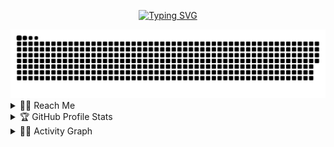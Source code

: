<div align="center">
  <!-- <img align="center" width="35" src="https://github.com/vn-aj-vngrd/vn-aj-vngrd/blob/main/assets/waving.gif" /> -->
  
[![Typing SVG](https://readme-typing-svg.herokuapp.com?font=Consolas&color=FFFFFF&center=true&vCenter=true&lines=Hello%2C+I'm+AJ+%F0%9F%A4%97;An+aspiring+developer+%F0%9F%A7%91%E2%80%8D%F0%9F%92%BB;and+IT+student+%F0%9F%A7%91%E2%80%8D%F0%9F%8E%93;Feel+free+to+browse+my+repo+%F0%9F%A5%B0)](https://git.io/typing-svg)
  
</div>

<div align="center">
  <a href="https://vanaj-vanguardia.web.app/">
  <img  src="https://github.com/vn-aj-vngrd/vn-aj-vngrd/blob/main/assets/github-user-contribution.svg"
       alt="snake" /></a>
</div> 

<details>
  <summary>🙋‍♂️ Reach Me</summary>
<div>
  <samp>
    <h2 align="center">🙋‍♂️ Reach Me:</h2>
    <p align="center">
      <br/>
      <a href="https://www.linkedin.com/in/van-aj-vanguardia-a0654a223/" target="blank"><img align="center"
         src="https://img.shields.io/badge/linkedin-%231DA1F2.svg?style=for-the-badge&logo=linkedin&logoColor=white"
         alt="linkedin-vanajvanguardia" height="30"/></a>
      <a href="https://www.facebook.com/vn.aj.vngrd" target="blank"><img align="center"
         src="https://img.shields.io/badge/facebook-4267B2.svg?style=for-the-badge&logo=facebook&logoColor=white"
         alt="facebook-vanajvanguardia" height="30"/></a>
      <a href="https://mailto:vanajvanguardia@gmail.com" target="blank"><img align="center"
         src="https://img.shields.io/badge/gmail-EA4335.svg?style=for-the-badge&logo=gmail&logoColor=white"
         alt="gmail-vanajvanguardia" height="30"/></a>
      <a href="https://www.instagram.com/vn.aj.vngrd/?hl=en" target="blank"><img align="center"
         src="https://img.shields.io/badge/instagram-%23E4405F.svg?style=for-the-badge&logo=Instagram&logoColor=white"
         alt="instagram-vanajvanguardia" height="30"/></a>
    </p>
  </samp>
</div>
</details>

<details> 
  <summary>🏆 GitHub Profile Stats</summary>
  <div>
    <h2 align="center">🏆 GitHub Profile Stats</h2>
      <br/>
        <p align="center">
          <a href="https://github.com/1999AZZAR/">
          <img src="https://github-readme-stats.vercel.app/api/top-langs/?username=vn-aj-vngrd&langs_count=6&theme=gruvbox&layout=compact&hide_border=true" alt="vn-aj-vngrd :: Top Langs" /></a>
        </p>
        <p align="center">
          <a href="https://github.com/vn-aj-vngrd/">
          <img width="49.5%" src="https://github-readme-stats.vercel.app/api?username=vn-aj-vngrd&show_icons=true&theme=gruvbox&hide_border=true" />
          <img width="49.5%" src="https://github-readme-streak-stats.herokuapp.com/?user=vn-aj-vngrd&theme=gruvbox&hide_border=true" />
          </a>
       </p>
     <br>
  </div>    
</details>

<details>
  <summary>🧑‍💻 Activity Graph</summary>
  <br/>
  <h2 align="center">🧑‍💻 Activity Graph</h2>
<a href="https://github.com/ashutosh00710/github-readme-activity-graph"><img alt="vn-aj-vngrd's Activity Graph" src="https://activity-graph.herokuapp.com/graph/?username=vn-aj-vngrd&bg_color=000&color=fff&line=00E676&point=fff&hide_border=true" /></a>
</details>
